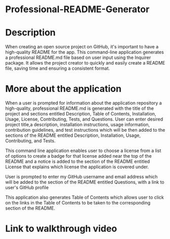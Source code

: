 # Professional-README-Generator

# Description
When creating an open source project on GitHub, it's important to have a high-quality README for the app. This command-line application generates a professional README.md file based on user input using the Inquirer package. It allows the project creator to quickly and easily create a README file, saving time and ensuring a consistent format.

# More about the application
When a user is prompted for information about the application repository a high-quality, professional README.md is generated with the title of the project and sections entitled Description, Table of Contents, Installation, Usage, License, Contributing, Tests, and Questions. User can enter desired project title,a description, installation instructions, usage information, contribution guidelines, and test instructions which will be then added to the sections of the README entitled Description, Installation, Usage, Contributing, and Tests.

This command line application enables user to choose a license from a list of options to create a badge for that license added near the top of the README and a notice is added to the section of the README entitled License that explains which license the application is covered under.

User is prompted to enter my GitHub username and email address which will be added to the section of the README entitled Questions, with a link to user's GitHub profile

This application also generates Table of Contents which allows user to click on the links in the Table of Contents to be taken to the corresponding section of the README.

# Link to walkthrough video